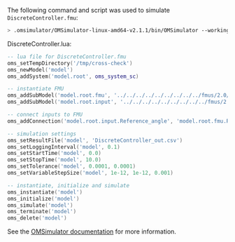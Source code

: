 The following command and script was used to simulate `DiscreteController.fmu`:
```bash
> .omsimulator/OMSimulator-linux-amd64-v2.1.1/bin/OMSimulator --workingDir=results/2.0/me/linux64/OMSimulator/v2.1.1/solidThinking_Activate/2020/DiscreteController --stripRoot=true --skipCSVHeader=true --addParametersToCSV=true --suppressPath=true --timeout=60 DiscreteController.lua
```

DiscreteController.lua:
```lua
-- lua file for DiscreteController.fmu
oms_setTempDirectory('/tmp/cross-check')
oms_newModel('model')
oms_addSystem('model.root', oms_system_sc)

-- instantiate FMU
oms_addSubModel('model.root.fmu', '../../../../../../../../../fmus/2.0/me/linux64/solidThinking_Activate/2020/DiscreteController/DiscreteController.fmu')
oms_addSubModel('model.root.input', '../../../../../../../../../fmus/2.0/me/linux64/solidThinking_Activate/2020/DiscreteController/DiscreteController_in.csv')

-- connect inputs to FMU
oms_addConnection('model.root.input.Reference_angle', 'model.root.fmu.Reference_angle')

-- simulation settings
oms_setResultFile('model', 'DiscreteController_out.csv')
oms_setLoggingInterval('model', 0.1)
oms_setStartTime('model', 0.0)
oms_setStopTime('model', 10.0)
oms_setTolerance('model', 0.0001, 0.0001)
oms_setVariableStepSize('model', 1e-12, 1e-12, 0.001)

-- instantiate, initialize and simulate
oms_instantiate('model')
oms_initialize('model')
oms_simulate('model')
oms_terminate('model')
oms_delete('model')
```
See the [OMSimulator documentation](https://openmodelica.org/doc/OMSimulator/master/html/index.html) for more information.

